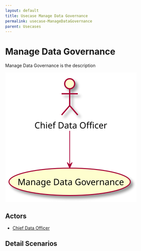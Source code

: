 ```yaml
---
layout: default
title: Usecase Manage Data Governance
permalink: usecase-ManageDataGovernance
parent: Usecases
---
```


# Manage Data Governance

Manage Data Governance is the description

![Activities Diagram](./activities.svg)

## Actors

* [Chief Data Officer](actor-cdo)


## Detail Scenarios


  

